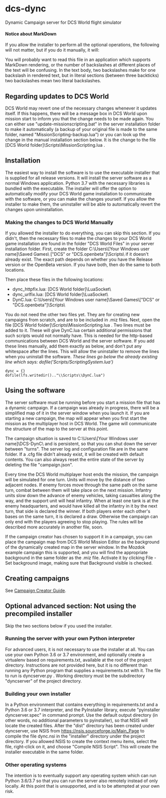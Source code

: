 # dcs-dync

Dynamic Campaign server for DCS World flight simulator

#### Notice about MarkDown

If you allow the installer to perform all the optional operations, the following will not matter, but if you do it
manually, it will:

You will probably want to read this file in an application which supports MarkDown rendering, or the number of
backslashes at different places of the text will be confusing. In the text body, two backslashes make for one backslash
in rendered text, but in literal sections (between three backticks) two backslashes mean two literal backslashes. 

## Regarding updates to DCS World

DCS World may revert one of the necessary changes whenever it updates itself. If this happens, there will be a message
box in DCS World upon mission start to inform you that the change needs to be made again. You can either use 
"update-missionscripting.bat" in the server installation folder to make it automatically (a backup of your original file
is made to the same folder, named "MissionScripting-backup.lua") or you can look up the change in the manual
installation section below. It is the change to the file [DCS World folder]\\Scripts\\MissionScripting.lua .

## Installation

The easiest way to install the software is to use the executable installer that is supplied for all release versions. It
will install the server software as a normal Windows application. Python 3.7 with the necessary libraries is bundled
with the executable. The installer will offer the option to automatically modify your DCS World game installation to
communicate with the software, or you can make the changes yourself. If you allow the installer to make them, the
uninstaller will be able to automatically revert the changes upon uninstallation.

### Making the changes to DCS World Manually

If you allowed the installer to do everything, you can skip this section. If you didn't, then the necessary files to
make the changes to your DCS World game installation are found in the folder "DCS World Files" in your server
installation folder. First, create the folder C:\\Users\\[Your Windows user name]\\Saved Games\\
["DCS" or "DCS.openbeta"]\\Scripts\\ if it doesn't already exist. The exact path depends on whether you have the Release
version or the OpenBeta version. If you have both, then do the same to both locations.

Then place these files in the following locations:

- dync_httpfix.lua: [DCS World folder]\\LuaSocket\\
- dync_urlfix.lua: [DCS World folder]\\LuaSocket\\
- DynC.lua: C:\\Users\\[Your Windows user name]\\Saved Games\\["DCS" or "DCS.openbeta"]\\Scripts\\

You do not need the other two files yet. They are for creating new campaigns from scratch, and are to be included in
.miz files. Next, open the file [DCS World folder]\\Scripts\\MissionScripting.lua . Two lines must be added to it. These
will give DynC.lua certain additional permissions that such scripts would not normally have. This is needed for the
http-based communications between DCS World and the server software. If you add these lines manually, add them exactly
as below, and don't put any whitespace after the lines. This will allow the uninstaller to remove the lines when you
uninstall the software. *These lines go below the already existing line which says:
dofile('Scripts/ScriptingSystem.lua')*

```
dync = {}
dofile(lfs.writedir().."\\Scripts\\DynC.lua")
```

## Using the software

The server software must be running before you start a mission file that has a dynamic campaign. If a campaign was
already in progress, there will be a simplified map of it in the server window when you launch it. If you are starting a
new campaign, the map will appear when you first start the mission as the multiplayer host in DCS World. The game will
communicate the structure of the map to the server at this point.

The campaign situation is saved to C:\\Users\\[Your Windows user name]\\DCS-DynC\\ and is persistent, so that you can
shut down the server between "turns". The server log and configuration file are in the same folder. If a .cfg file
didn't already exist, it will be created with default contents. You can also always reset the entire state of the server
by deleting the file "campaign.json".

Every time the DCS World multiplayer host ends the mission, the campaign will be simulated for one turn. Units will move
by the distance of two adjacent nodes. If enemy forces move through the same path on the same turn, combat between them
will take place on the next mission. Infantry units slow down the advance of enemy vehicles, taking casualties along the
way, and the support unit will heal infantry. When at least one tank is at the enemy headquarters, and would have killed
all the infantry in it by the next turn, that side is declared the winner. If both players enter each other's bases on
the same turn, it is declared a draw. Otherwise the campaign can only end with the players agreeing to stop playing. The
rules will be described more accurately in another file, soon.

If the campaign creator has chosen to support it in a campaign, you can place the campaign map from DCS World Mission
Editor as the background of the dynamically created map in the server window. In the Mozdok example campaign this is
supported, and you will find the appropriate background in the same folder as the .miz file. Activate it by clicking
File - Set background image, making sure that Background visible is checked.

## Creating campaigns

See [Campaign Creator Guide](doc/campaign-creator-guide.md).

## Optional advanced section: Not using the precompiled installer

Skip the two sections below if you used the installer.

### Running the server with your own Python interpreter

For advanced users, it is not necessary to use the installer at all. You can use your own Python 3.6 or 3.7 environment,
and optionally create a virtualenv based on requirements.txt, available at the root of the project directory.
Instructions are not provided here, but it is no different than running any Python program that supplies a
requirements.txt with it. The file to run is dyncserver.py . Working directory must be the subdirectory "dyncserver" of
the project directory.

### Building your own installer

In a Python environment that contains everything in requirements.txt and a Python 3.6 or 3.7 interpreter, and the
PyInstaller library, execute "pyinstaller dyncserver.spec" in command prompt. Use the default output directory (in other
words, no additional parameters to pyinstaller), so that NSIS will locate the created files. After the "dist" directory
has been created under dyncserver, use NSIS from https://nsis.sourceforge.io/Main_Page to compile the file dync.nsi in
the "installer" directory under the project directory. If you allowed NSIS to create the context menu items, select the
file, right-click on it, and choose "Compile NSIS Script". This will create the installer executable in the same folder.

### Other operating systems

The intention is to eventually support any operating system which can run Python 3.6/3.7 so that you can run the server
also remotely instead of only locally. At this point that is unsupported, and is to be attempted at your own risk.